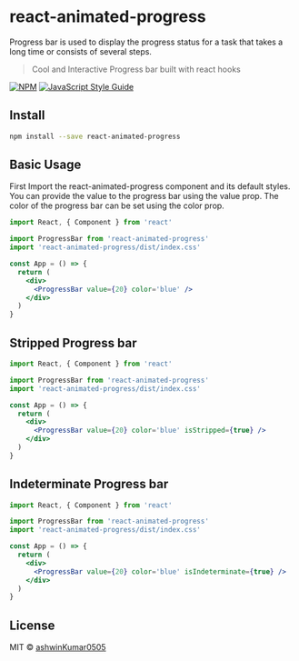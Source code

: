 # react-animated-progress

Progress bar is used to display the progress status for a task that takes a long time or consists of several steps.

> Cool and Interactive Progress bar built with react hooks

[![NPM](https://img.shields.io/npm/v/react-animated-progress.svg)](https://www.npmjs.com/package/react-animated-progress) [![JavaScript Style Guide](https://img.shields.io/badge/code_style-standard-brightgreen.svg)](https://standardjs.com)

## Install

```bash
npm install --save react-animated-progress
```

## Basic Usage

First Import the react-animated-progress component and its default styles.
You can provide the value to the progress bar using the value prop.
The color of the progress bar can be set using the color prop.

```jsx
import React, { Component } from 'react'

import ProgressBar from 'react-animated-progress'
import 'react-animated-progress/dist/index.css'

const App = () => {
  return (
    <div>
      <ProgressBar value={20} color='blue' />
    </div>
  )
}
```

## Stripped Progress bar

```jsx
import React, { Component } from 'react'

import ProgressBar from 'react-animated-progress'
import 'react-animated-progress/dist/index.css'

const App = () => {
  return (
    <div>
      <ProgressBar value={20} color='blue' isStripped={true} />
    </div>
  )
}
```

## Indeterminate Progress bar

```jsx
import React, { Component } from 'react'

import ProgressBar from 'react-animated-progress'
import 'react-animated-progress/dist/index.css'

const App = () => {
  return (
    <div>
      <ProgressBar value={20} color='blue' isIndeterminate={true} />
    </div>
  )
}
```

## License

MIT © [ashwinKumar0505](https://github.com/ashwinKumar0505)
